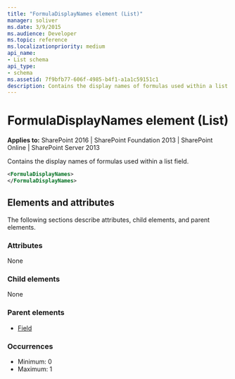```yaml
---
title: "FormulaDisplayNames element (List)"
manager: soliver
ms.date: 3/9/2015
ms.audience: Developer
ms.topic: reference
ms.localizationpriority: medium
api_name:
- List schema
api_type:
- schema
ms.assetid: 7f9bfb77-606f-4985-b4f1-a1a1c59151c1
description: Contains the display names of formulas used within a list field.
---
```


# FormulaDisplayNames element (List)

**Applies to:** SharePoint 2016 | SharePoint Foundation 2013 | SharePoint Online | SharePoint Server 2013

Contains the display names of formulas used within a list field.

```XML
<FormulaDisplayNames>
</FormulaDisplayNames>
```

## Elements and attributes

The following sections describe attributes, child elements, and parent elements.

### Attributes

None

### Child elements

None

### Parent elements

- [Field](field-element-list.md)

### Occurrences

- Minimum: 0
- Maximum: 1

<br/>
